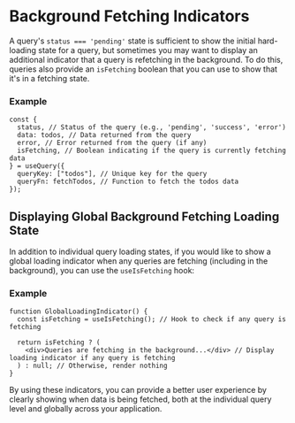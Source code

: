 # Background Fetching Indicators

A query's `status === 'pending'` state is sufficient to show the initial hard-loading state for a query, but sometimes you may want to display an additional indicator that a query is refetching in the background. To do this, queries also provide an `isFetching` boolean that you can use to show that it's in a fetching state.

### Example

```tsx
const {
  status, // Status of the query (e.g., 'pending', 'success', 'error')
  data: todos, // Data returned from the query
  error, // Error returned from the query (if any)
  isFetching, // Boolean indicating if the query is currently fetching data
} = useQuery({
  queryKey: ["todos"], // Unique key for the query
  queryFn: fetchTodos, // Function to fetch the todos data
});
```

## Displaying Global Background Fetching Loading State

In addition to individual query loading states, if you would like to show a global loading indicator when any queries are fetching (including in the background), you can use the `useIsFetching` hook:

### Example

```tsx
function GlobalLoadingIndicator() {
  const isFetching = useIsFetching(); // Hook to check if any query is fetching

  return isFetching ? (
    <div>Queries are fetching in the background...</div> // Display loading indicator if any query is fetching
  ) : null; // Otherwise, render nothing
}
```

By using these indicators, you can provide a better user experience by clearly showing when data is being fetched, both at the individual query level and globally across your application.

